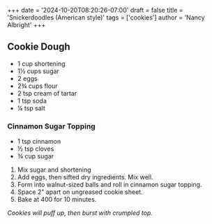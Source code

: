 +++
date = '2024-10-20T08:20:26-07:00'
draft = false
title = 'Snickerdoodles (American style)'
tags = ['cookies']
author = 'Nancy Albright'
+++

## Cookie Dough
* 1 cup shortening
* 1½ cups sugar
* 2 eggs
* 2¾ cups flour
* 2 tsp cream of tartar
* 1 tsp soda
* ¼ tsp salt

### Cinnamon Sugar Topping
* 1 tsp cinnamon
* ½ tsp cloves
* ¾ cup sugar

1. Mix sugar and shortening
2. Add eggs, then sifted dry ingredients. Mix well.
3. Form into walnut-sized balls and roll in cinnamon sugar topping.
4. Space 2" apart on ungreased cookie sheet.
5. Bake at 400 for 10 minutes. 

_Cookies will puff up, then burst with crumpled top._

